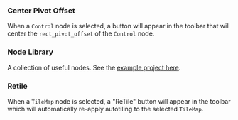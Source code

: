 ### Center Pivot Offset

When a `Control` node is selected, a button will appear in the toolbar that will center the `rect_pivot_offset` of the `Control` node.

### Node Library

A collection of useful nodes. See the [example project here](https://github.com/firebelley/godot-addons-examples).

### Retile

When a `TileMap` node is selected, a "ReTile" button will appear in the toolbar which will automatically re-apply autotiling to the selected `TileMap`.

